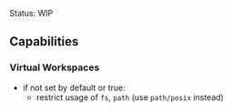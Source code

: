 Status: WIP

## Capabilities

### Virtual Workspaces

- if not set by default or true:
  - restrict usage of `fs`, `path` (use `path/posix` instead)
